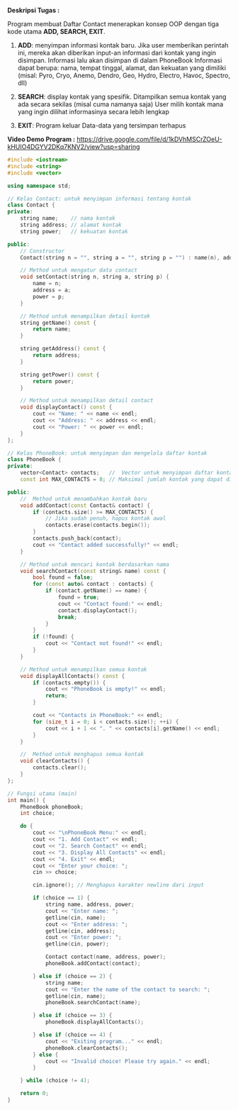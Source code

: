 
**Deskripsi Tugas :**

Program membuat Daftar Contact menerapkan konsep OOP dengan tiga kode utama **ADD, SEARCH, EXIT**.

1. **ADD**: menyimpan informasi kontak baru.
Jika user memberikan perintah ini, mereka akan diberikan input-an informasi dari kontak yang ingin disimpan. Informasi lalu akan disimpan di dalam PhoneBook
Informasi dapat berupa: nama, tempat tinggal, alamat, dan kekuatan yang dimiliki (misal: Pyro, Cryo, Anemo, Dendro, Geo, Hydro, Electro, Havoc, Spectro, dll)

2. **SEARCH**: display kontak yang spesifik.
Ditampilkan semua kontak yang ada secara sekilas (misal cuma namanya saja)
User milih kontak mana yang ingin dilihat informasinya secara lebih lengkap

3. **EXIT**: Program keluar
Data-data yang tersimpan terhapus

**Video Demo Program :**
https://drive.google.com/file/d/1kDVhMSCrZOeU-kHUIO4DGYV2DKq7KNV2/view?usp=sharing


```cpp
#include <iostream>
#include <string>
#include <vector>

using namespace std;

// Kelas Contact: untuk menyimpan informasi tentang kontak
class Contact {
private:
    string name;    // nama kontak       
    string address; // alamat kontak
    string power;   // kekuatan kontak

public:
    // Constructor
    Contact(string n = "", string a = "", string p = "") : name(n), address(a), power(p) {}

    // Method untuk mengatur data contact
    void setContact(string n, string a, string p) {
        name = n;
        address = a;
        power = p;
    }

    // Method untuk menampilkan detail kontak
    string getName() const {
        return name;
    }

    string getAddress() const {
        return address;
    }

    string getPower() const {
        return power;
    }

    // Method untuk menampilkan detail contact
    void displayContact() const {
        cout << "Name: " << name << endl;
        cout << "Address: " << address << endl;
        cout << "Power: " << power << endl;
    }
};

// Kelas PhoneBook: untuk menyimpan dan mengelola daftar kontak
class PhoneBook {
private:
    vector<Contact> contacts;   //  Vector untuk menyimpan daftar kontak
    const int MAX_CONTACTS = 8; // Maksimal jumlah kontak yang dapat disimpan

public:
    //  Method untuk menambahkan kontak baru
    void addContact(const Contact& contact) {
        if (contacts.size() >= MAX_CONTACTS) {
            // Jika sudah penuh, hapus kontak awal
            contacts.erase(contacts.begin());
        }
        contacts.push_back(contact);
        cout << "Contact added successfully!" << endl;
    }

    // Method untuk mencari kontak berdasarkan nama
    void searchContact(const string& name) const {
        bool found = false;
        for (const auto& contact : contacts) {
            if (contact.getName() == name) {
                found = true;
                cout << "Contact found:" << endl;
                contact.displayContact();
                break;
            }
        }
        if (!found) {
            cout << "Contact not found!" << endl;
        }
    }

    // Method untuk menampilkan semua kontak
    void displayAllContacts() const {
        if (contacts.empty()) {
            cout << "PhoneBook is empty!" << endl;
            return;
        }

        cout << "Contacts in PhoneBook:" << endl;
        for (size_t i = 0; i < contacts.size(); ++i) {
            cout << i + 1 << ". " << contacts[i].getName() << endl;
        }
    }

    //  Method untuk menghapus semua kontak
    void clearContacts() {
        contacts.clear();
    }
};

// Fungsi utama (main)
int main() {
    PhoneBook phoneBook;
    int choice;

    do {
        cout << "\nPhoneBook Menu:" << endl;
        cout << "1. Add Contact" << endl;
        cout << "2. Search Contact" << endl;
        cout << "3. Display All Contacts" << endl;
        cout << "4. Exit" << endl;
        cout << "Enter your choice: ";
        cin >> choice;

        cin.ignore(); // Menghapus karakter newline dari input

        if (choice == 1) {
            string name, address, power;
            cout << "Enter name: ";
            getline(cin, name);
            cout << "Enter address: ";
            getline(cin, address);
            cout << "Enter power: ";
            getline(cin, power);

            Contact contact(name, address, power);
            phoneBook.addContact(contact);

        } else if (choice == 2) {
            string name;
            cout << "Enter the name of the contact to search: ";
            getline(cin, name);
            phoneBook.searchContact(name);

        } else if (choice == 3) {
            phoneBook.displayAllContacts();

        } else if (choice == 4) {
            cout << "Exiting program..." << endl;
            phoneBook.clearContacts();
        } else {
            cout << "Invalid choice! Please try again." << endl;
        }

    } while (choice != 4);

    return 0;
}

